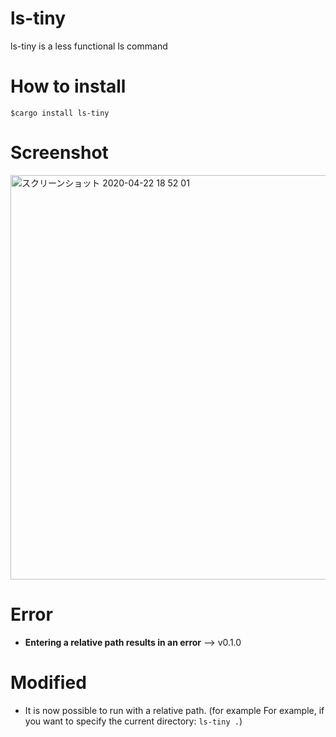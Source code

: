 # ls-tiny
ls-tiny is a less functional ls command

# How to install

`$cargo install ls-tiny`

# Screenshot

<img width="647" alt="スクリーンショット 2020-04-22 18 52 01" src="https://user-images.githubusercontent.com/29950288/79967910-68849100-84ca-11ea-8e03-c2a703a62cb1.png">


# Error
- **Entering a relative path results in an error** --> v0.1.0 

# Modified
- It is now possible to run with a relative path. (for example For example, if you want to specify the current directory: `ls-tiny .`)

